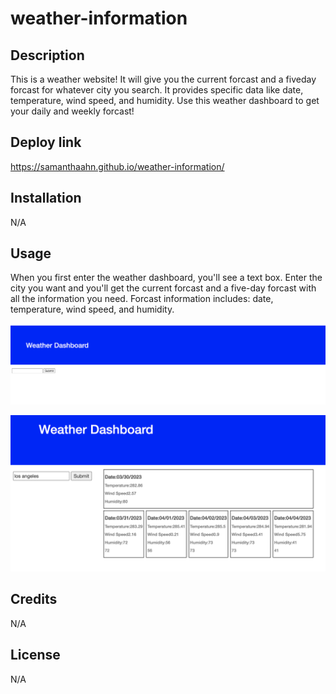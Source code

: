 # weather-information


## Description
This is a weather website! It will give you the current forcast and a fiveday forcast for whatever city you search. It provides specific data like date, temperature, wind speed, and humidity. Use this weather dashboard to get your daily and weekly forcast! 

## Deploy link

https://samanthaahn.github.io/weather-information/

## Installation

N/A

## Usage
When you first enter the weather dashboard, you'll see a text box. Enter the city you want and you'll get the current forcast and a five-day forcast with all the information you need. Forcast information includes: date, temperature, wind speed, and humidity. 


![alt text](./assets/images/Screenshot%202023-03-30%20at%2010.14.45%20PM.png)

![alt text](./assets/images/Screenshot%202023-03-30%20at%2010.14.57%20PM.png)


## Credits

N/A

## License

N/A
